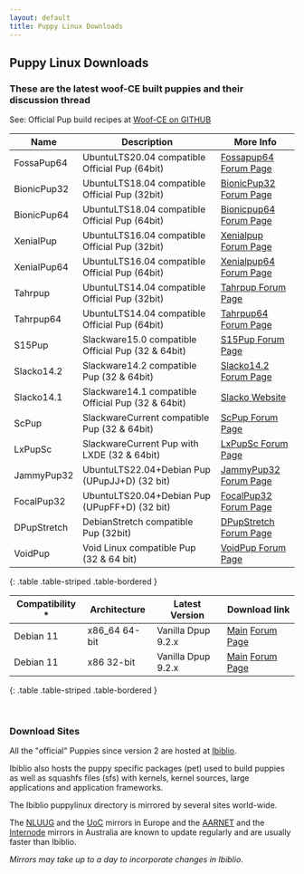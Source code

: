 ```yaml
---
layout: default
title: Puppy Linux Downloads
---
```

## Puppy Linux Downloads

### These are the latest woof-CE built puppies and their discussion thread

See: Official Pup build recipes at [Woof-CE on GITHUB]

|  Name          |       Description                                | More Info                   |
|----------------|--------------------------------------------------|-----------------------------|
|FossaPup64      |UbuntuLTS20.04 compatible Official Pup (64bit)    |[Fossapup64 Forum Page][uf64]|
|BionicPup32     |UbuntuLTS18.04 compatible Official Pup (32bit)    |[BionicPup32 Forum Page][ub32]|
|BionicPup64     |UbuntuLTS18.04 compatible Official Pup (64bit)    |[Bionicpup64 Forum Page][ub64]|
|XenialPup       |UbuntuLTS16.04 compatible Official Pup (32bit)    |[Xenialpup Forum Page][ux32]  |
|XenialPup64     |UbuntuLTS16.04 compatible Official Pup (64bit)    |[Xenialpup64 Forum Page][ux64]|
|Tahrpup         |UbuntuLTS14.04 compatible Official Pup (32bit)    |[Tahrpup Forum Page][ut32]    |
|Tahrpup64       |UbuntuLTS14.04 compatible Official Pup (64bit)    |[Tahrpup64 Forum Page][ut64]  |
|S15Pup          |Slackware15.0 compatible Official Pup (32 & 64bit)|[S15Pup Forum Page][sl15]     |
|Slacko14.2      |Slackware14.2 compatible Pup (32 & 64bit)         |[Slacko14.2 Forum Page][slb] |
|Slacko14.1      |Slackware14.1 compatible Official Pup (32 & 64bit)|[Slacko Website][sla]        |
|ScPup           |SlackwareCurrent compatible Pup (32 & 64bit)      |[ScPup Forum Page][slc]      |
|LxPupSc         |SlackwareCurrent Pup with LXDE (32 & 64bit)       |[LxPupSc Forum Page][lxp]    |
|JammyPup32      |UbuntuLTS22.04+Debian Pup (UPupJJ+D) (32 bit)     |[JammyPup32 Forum Page][uj32] |
|FocalPup32      |UbuntuLTS20.04+Debian Pup (UPupFF+D) (32 bit)     |[FocalPup32 Forum Page][uf32] |
|DPupStretch     |DebianStretch compatible Pup (32bit)              |[DPupStretch Forum Page][dps]|
|VoidPup         |Void Linux compatible Pup (32 & 64 bit)           |[VoidPup Forum Page][vpup] |
{: .table .table-striped .table-bordered }

|Compatibility \*  | Architecture  | Latest Version        | Download link                                           |
|------------------|---------------|-----------------------|---------------------------------------------------------|
|Debian 11         | x86_64 64-bit | Vanilla Dpup 9.2.x    | [Main][vd64] [Forum Page][vdpup]                        |
|Debian 11         | x86    32-bit | Vanilla Dpup 9.2.x    | [Main][vd32] [Forum Page][vdpup]                        |
{: .table .table-striped .table-bordered }

[Woof-CE on GITHUB]: https://github.com/puppylinux-woof-CE/woof-CE/tree/testing/woof-distro
[sla]: http://slacko.eezy.xyz
[ut32]: https://oldforum.puppylinux.com/viewtopic.php?t=96178
[ut64]: https://oldforum.puppylinux.com/viewtopic.php?t=96748
[lxp]: https://forum.puppylinux.com/viewforum.php?f=121
[slb]: https://forum.puppylinux.com/viewtopic.php?t=192
[ux32]: https://oldforum.puppylinux.com/viewtopic.php?t=106479
[ux64]: https://oldforum.puppylinux.com/viewtopic.php?t=107331
[ub32]: https://forum.puppylinux.com/viewtopic.php?t=165
[uf64]: https://forum.puppylinux.com/viewtopic.php?f=146&t=820
[uf32]: https://forum.puppylinux.com/viewtopic.php?f=144&t=405
[uj32]: https://forum.puppylinux.com/viewtopic.php?t=5799
[ub64]: https://forum.puppylinux.com/viewtopic.php?t=99
[slc]: https://forum.puppylinux.com/viewforum.php?f=122
[sl15]: https://forum.puppylinux.com/viewtopic.php?t=7464
[dps]: https://oldforum.puppylinux.com/viewtopic.php?t=112125
[vpup]: https://forum.puppylinux.com/viewtopic.php?t=5270
[vdpup]: https://forum.puppylinux.com/viewtopic.php?t=6105
[vd64]: https://github.com/vanilla-dpup/releases/releases?q=vanilladpup-x86_64-9.2
[vd32]: https://github.com/vanilla-dpup/releases/releases?q=vanilladpup-x86-9.2

<br/>

### Download Sites

All the "official" Puppies since version 2 are hosted at [Ibiblio](http://distro.ibiblio.org/puppylinux/).

Ibiblio also hosts the puppy specific packages (pet) used to build puppies as 
well as squashfs files (sfs) with kernels, kernel sources, large applications 
and application frameworks.

The Ibiblio puppylinux directory is mirrored by several sites world-wide.

The [NLUUG](https://ftp.nluug.nl/ftp/pub/os/Linux/distr/puppylinux/) and the 
[UoC](http://ftp.cc.uoc.gr/mirrors/linux/puppylinux/) mirrors in Europe and 
the [AARNET](http://mirror.aarnet.edu.au/pub/puppylinux/) and the 
[Internode](http://mirror.internode.on.net/pub/puppylinux/) mirrors in 
Australia are known to update regularly and are usually faster than Ibiblio.

_Mirrors may take up to a day to incorporate changes in Ibiblio_.
